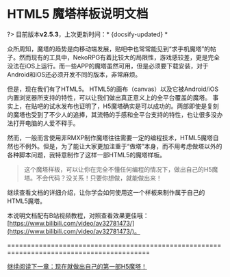 # HTML5 魔塔样板说明文档

?> 目前版本**v2.5.3**，上次更新时间：* {docsify-updated} *

众所周知，魔塔的趋势是向移动端发展，贴吧中也常常能见到“求手机魔塔”的帖子。然而现有的工具中，NekoRPG有着比较大的局限性，游戏感较差，更是完全没法在iOS上运行。而一些APP的魔塔虽然可用，但是必须要下载安装，对于Android和iOS还必须开发不同的版本，非常麻烦。

但是，现在我们有了HTML5。 HTML5的画布（canvas）以及它被Android/iOS内置浏览器所支持的特性，可以让我们做出真正意义上的全平台覆盖的魔塔。
事实上，在贴吧的试水发布也证明了，H5魔塔确实是可以成功的。两部即使是复刻的魔塔也受到了不少人的追捧，其流畅的手感和全平台支持的特性，也让很多没办法打开电脑的人爱不释手。

然而，一般而言使用非RMXP制作魔塔往往需要一定的编程技术，HTML5魔塔自然也不例外。但是，为了能让大家更加注重于“做塔”本身，而不用考虑做塔以外的各种脚本问题，我特意制作了这样一部HTML5的魔塔样板。

> 这个魔塔样板，可以让你在完全不懂任何编程的情况下，做出自己的H5魔塔。不会代码？没关系！只要你想做，就能做出来！

继续查看文档的详细介绍，让你学会如何使用这一个样板来制作属于自己的HTML5魔塔。

本说明文档配有B站视频教程，对照查看效果更佳哦：[https://www.bilibili.com/video/av32781473/](https://www.bilibili.com/video/av32781473/)。

==========================================================================================

[继续阅读下一章：现在就做出自己的第一部H5魔塔！](start)
